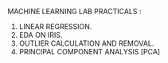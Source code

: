 MACHINE LEARNING LAB PRACTICALS :

1. LINEAR REGRESSION.
2. EDA ON IRIS.
3. OUTLIER CALCULATION AND REMOVAL.
4. PRINCIPAL COMPONENT ANALYSIS [PCA]   
